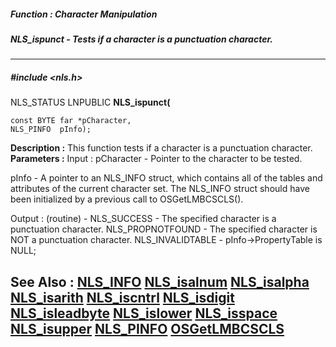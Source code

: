 ##### Function : Character Manipulation
##### NLS_ispunct - Tests if a character is a punctuation character.
---
##### #include <nls.h>
NLS_STATUS LNPUBLIC **NLS_ispunct(**

	const BYTE far *pCharacter,
	NLS_PINFO  pInfo);
**Description :**
This function tests if a character is a punctuation character.
**Parameters :**
Input :
pCharacter  -  Pointer to the character to be tested.

pInfo  -  A pointer to an NLS_INFO struct, which contains all of the tables and attributes of the current character set. The NLS_INFO struct should have been initialized by a previous call to OSGetLMBCSCLS().

Output :
(routine)  -  NLS_SUCCESS - The specified character is a punctuation character.
NLS_PROPNOTFOUND - The specified character is NOT a punctuation character.
NLS_INVALIDTABLE - pInfo->PropertyTable is NULL;


**See Also :**
[NLS_INFO](D:/md_files/NLS_INFO.md)
[NLS_isalnum](D:/md_files/NLS_isalnum.md)
[NLS_isalpha](D:/md_files/NLS_isalpha.md)
[NLS_isarith](D:/md_files/NLS_isarith.md)
[NLS_iscntrl](D:/md_files/NLS_iscntrl.md)
[NLS_isdigit](D:/md_files/NLS_isdigit.md)
[NLS_isleadbyte](D:/md_files/NLS_isleadbyte.md)
[NLS_islower](D:/md_files/NLS_islower.md)
[NLS_isspace](D:/md_files/NLS_isspace.md)
[NLS_isupper](D:/md_files/NLS_isupper.md)
[NLS_PINFO](D:/md_files/NLS_PINFO.md)
[OSGetLMBCSCLS](D:/md_files/OSGetLMBCSCLS.md)
---
